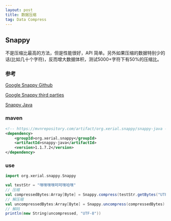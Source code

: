 ```yaml
---
layout: post
title: 数据压缩
tag: Data Compress
---
```


## Snappy
不是压缩比最高的方法，但是性能很好，API 简单。另外如果压缩的数据特别少的话(比如几十个字符)，反而增大数据体积，测试5000+字符下有50%的压缩比。

### 参考
[Google Snappy Github](https://github.com/google/snappy)

[Google Snappy third parties](http://google.github.io/snappy/)

[Snappy Java](https://github.com/xerial/snappy-java)

### maven
```xml
<!-- https://mvnrepository.com/artifact/org.xerial.snappy/snappy-java -->
<dependency>
    <groupId>org.xerial.snappy</groupId>
    <artifactId>snappy-java</artifactId>
    <version>1.1.7.2</version>
</dependency>
```

### use
```scala
import org.xerial.snappy.Snappy

val testStr = "嘿嘿嘿嘿呵呵嘿哈嘿"
// 压缩
val compressedBytes:Array[Byte] = Snappy.compress(testStr.getBytes("UTF-8"))
// 解压缩
val uncompressedBytes:Array[Byte] = Snappy.uncompress(compressedBytes)
// 解码
println(new String(uncompressed, "UTF-8"))
```